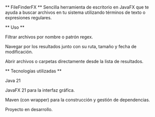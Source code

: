 ** FileFinderFX ** 
Sencilla herramienta de escritorio en JavaFX que te ayuda a buscar archivos en tu sistema utilizando términos de texto o expresiones regulares.

** Uso **

Filtrar archivos por nombre o patrón regex.

Navegar por los resultados junto con su ruta, tamaño y fecha de modificación.

Abrir archivos o carpetas directamente desde la lista de resultados.

** Tecnologías utilizadas ** 

Java 21

JavaFX 21 para la interfaz gráfica.

Maven (con wrapper) para la construcción y gestión de dependencias.

Proyecto en desarrollo.
